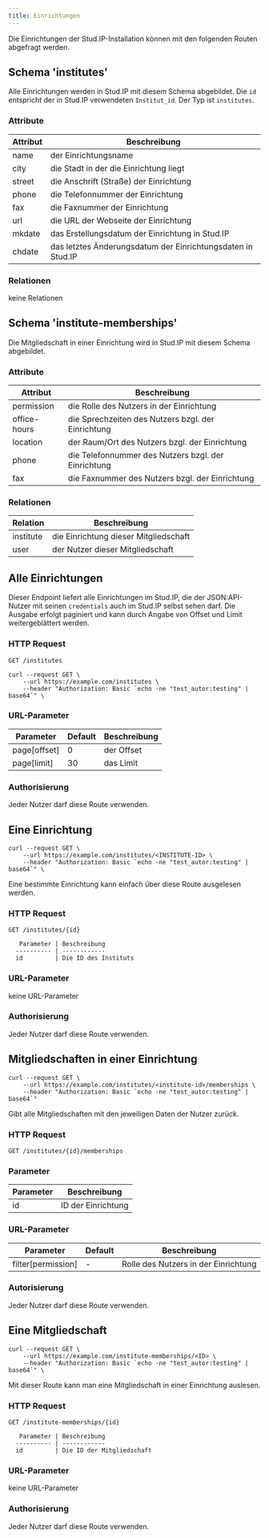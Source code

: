 ```yaml
---
title: Einrichtungen
---
```



Die Einrichtungen der Stud.IP-Installation können mit den folgenden Routen
abgefragt werden.

## Schema 'institutes'

Alle Einrichtungen werden in Stud.IP mit diesem Schema abgebildet. Die `id`
entspricht der in Stud.IP verwendeten `Institut_id`. Der Typ ist `institutes`.

### Attribute

Attribut      | Beschreibung
--------      | ------------
name          | der Einrichtungsname
city          | die Stadt in der die Einrichtung liegt
street        | die Anschrift (Straße) der Einrichtung
phone         | die Telefonnummer der Einrichtung
fax           | die Faxnummer der Einrichtung
url           | die URL der Webseite der Einrichtung
mkdate        | das Erstellungsdatum der Einrichtung in Stud.IP
chdate        | das letztes Änderungsdatum der Einrichtungsdaten in Stud.IP

### Relationen

keine Relationen


## Schema 'institute-memberships'

Die Mitgliedschaft in einer Einrichtung wird in Stud.IP mit diesem
Schema abgebildet.

### Attribute

Attribut        | Beschreibung
--------        | ------------
permission      | die Rolle des Nutzers in der Einrichtung
office-hours    | die Sprechzeiten des Nutzers bzgl. der Einrichtung
location        | der Raum/Ort des Nutzers bzgl. der Einrichtung
phone           | die Telefonnummer des Nutzers bzgl. der Einrichtung
fax             | die Faxnummer des Nutzers bzgl. der Einrichtung

### Relationen

Relation  | Beschreibung
--------- | ------------
institute | die Einrichtung dieser Mitgliedschaft
user      | der Nutzer dieser Mitgliedschaft

## Alle Einrichtungen

Dieser Endpoint liefert alle Einrichtungen im Stud.IP, die der
JSON:API-Nutzer mit seinen ``credentials`` auch im Stud.IP selbst
sehen darf. Die Ausgabe erfolgt paginiert und kann durch Angabe von
Offset und Limit weitergeblättert werden.

### HTTP Request

   `GET /institutes`

   ```shell
   curl --request GET \
       --url https://example.com/institutes \
       --header "Authorization: Basic `echo -ne "test_autor:testing" | base64`" \
   ```

### URL-Parameter

Parameter    | Default | Beschreibung
---------    | ------- | ------------
page[offset] | 0       | der Offset
page[limit]  | 30      | das Limit

### Authorisierung

Jeder Nutzer darf diese Route verwenden.


## Eine Einrichtung

   ```shell
   curl --request GET \
       --url https://example.com/institutes/<INSTITUTE-ID> \
       --header "Authorization: Basic `echo -ne "test_autor:testing" | base64`" \
   ```

Eine bestimmte Einrichtung kann einfach über diese Route ausgelesen werden.

### HTTP Request

   `GET /institutes/{id}`


       Parameter | Beschreibung
      ---------- | ------------
      id         | Die ID des Instituts

### URL-Parameter

keine URL-Parameter

### Authorisierung

Jeder Nutzer darf diese Route verwenden.


## Mitgliedschaften in einer Einrichtung

   ```shell
   curl --request GET \
       --url https://example.com/institutes/<institute-id>/memberships \
       --header "Authorization: Basic `echo -ne "test_autor:testing" | base64`"
   ```

Gibt alle Mitgliedschaften mit den jeweiligen Daten der Nutzer zurück.

### HTTP Request
   `GET /institutes/{id}/memberships`

### Parameter

Parameter | Beschreibung
--------- | -------
id        | ID der Einrichtung

### URL-Parameter

Parameter          | Default | Beschreibung
---------          | ------- | ------------
filter[permission] | -       | Rolle des Nutzers in der Einrichtung

### Autorisierung

Jeder Nutzer darf diese Route verwenden.


## Eine Mitgliedschaft

   ```shell
   curl --request GET \
       --url https://example.com/institute-memberships/<ID> \
       --header "Authorization: Basic `echo -ne "test_autor:testing" | base64`" \
   ```

Mit dieser Route kann man eine Mitgliedschaft in einer Einrichtung auslesen.

### HTTP Request

`GET /institute-memberships/{id}`

       Parameter | Beschreibung
      ---------- | ------------
      id         | Die ID der Mitgliedschaft

### URL-Parameter

keine URL-Parameter

### Authorisierung

Jeder Nutzer darf diese Route verwenden.
